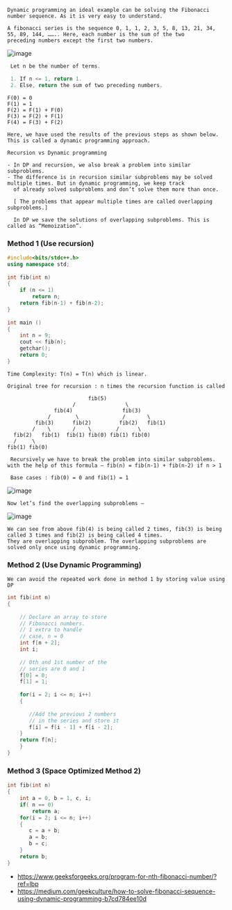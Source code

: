 ```
Dynamic programming an ideal example can be solving the Fibonacci number sequence. As it is very easy to understand.

A fibonacci series is the sequence 0, 1, 1, 2, 3, 5, 8, 13, 21, 34, 55, 89, 144, …….. Here, each number is the sum of the two 
preceding numbers except the first two numbers.
```
![image](https://user-images.githubusercontent.com/59710234/171693526-caebb745-859c-4e67-86f8-48a5906edf54.png)

```c++
 Let n be the number of terms.

 1. If n <= 1, return 1.
 2. Else, return the sum of two preceding numbers.
```
```
F(0) = 0
F(1) = 1
F(2) = F(1) + F(0)
F(3) = F(2) + F(1)
F(4) = F(3) + F(2)
```
```
Here, we have used the results of the previous steps as shown below. This is called a dynamic programming approach.
```
```
Recursion vs Dynamic programming

- In DP and recursion, we also break a problem into similar subproblems.
- The difference is in recursion similar subproblems may be solved multiple times. But in dynamic programming, we keep track
  of already solved subproblems and don’t solve them more than once.
  
  [ The problems that appear multiple times are called overlapping subproblems.]
  
  In DP we save the solutions of overlapping subproblems. This is called as “Memoization”.
```
### Method 1 (Use recursion) 
```c++
#include<bits/stdc++.h>
using namespace std;
 
int fib(int n)
{
    if (n <= 1)
        return n;
    return fib(n-1) + fib(n-2);
}
 
int main ()
{
    int n = 9;
    cout << fib(n);
    getchar();
    return 0;
}
```
```
Time Complexity: T(n) = T(n) which is linear. 

Original tree for recursion : n times the recursion function is called

                          fib(5)   
                     /                \
               fib(4)                fib(3)   
             /        \              /       \ 
         fib(3)      fib(2)         fib(2)   fib(1)
        /    \       /    \        /      \
  fib(2)   fib(1)  fib(1) fib(0) fib(1) fib(0)
  /     \
fib(1) fib(0)
```
```
 Recursively we have to break the problem into similar subproblems. with the help of this formula — fib(n) = fib(n-1) + fib(n-2) if n > 1
 
 Base cases : fib(0) = 0 and fib(1) = 1
```
![image](https://user-images.githubusercontent.com/59710234/171721832-0bbeda51-9807-4938-8ecf-143d49b5bfa7.png)

```
Now let’s find the overlapping subproblems —
```
![image](https://user-images.githubusercontent.com/59710234/171722568-da5a5b1f-eec7-4a66-9554-5b0ccc75e9c1.png)

```
We can see from above fib(4) is being called 2 times, fib(3) is being called 3 times and fib(2) is being called 4 times. 
They are overlapping subproblem. The overlapping subproblems are solved only once using dynamic programming.
```
### Method 2 (Use Dynamic Programming) 
```
We can avoid the repeated work done in method 1 by storing value using DP
```
```c++
int fib(int n)
{
     
    // Declare an array to store
    // Fibonacci numbers.
    // 1 extra to handle
    // case, n = 0
    int f[n + 2];
    int i;
 
    // 0th and 1st number of the
    // series are 0 and 1
    f[0] = 0;
    f[1] = 1;
 
    for(i = 2; i <= n; i++)
    {
         
       //Add the previous 2 numbers
       // in the series and store it
       f[i] = f[i - 1] + f[i - 2];
    }
    return f[n];
    }
}
```
### Method 3 (Space Optimized Method 2) 
```c++
int fib(int n)
{
    int a = 0, b = 1, c, i;
    if( n == 0)
        return a;
    for(i = 2; i <= n; i++)
    {
       c = a + b;
       a = b;
       b = c;
    }
    return b;
}
```
- https://www.geeksforgeeks.org/program-for-nth-fibonacci-number/?ref=lbp
- https://medium.com/geekculture/how-to-solve-fibonacci-sequence-using-dynamic-programming-b7cd784ee10d
